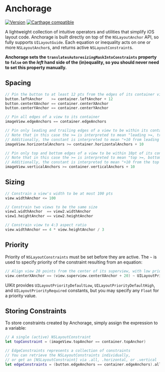 # Anchorage

[![Version](https://img.shields.io/cocoapods/v/Anchorage.svg?style=flat)](http://cocoadocs.org/docsets/Anchorage)
[![Carthage compatible](https://img.shields.io/badge/Carthage-compatible-4BC51D.svg?style=flat)](https://github.com/Carthage/Carthage)


A lightweight collection of intuitive operators and utilities that simplify iOS layout code. Anchorage is built directly on top of the `NSLayoutAnchor` API, so fully supports `UILayoutGuide`.
Each equation or inequality acts on one or more `NSLayoutAnchor`s, and returns active `NSLayoutConstraint`s.

**Anchorage sets the `translatesAutoresizingMaskIntoConstraints` property to `false` on the *left* hand side of the (in)equality, so you should never need to set this property manually.**

## Spacing

```swift
// Pin the button to at least 12 pts from the edges of its container view, and center it
button.leftAnchor    >= container.leftAnchor + 12
button.centerXAnchor == container.centerXAnchor
button.centerYAnchor == container.centerYAnchor
```

```swift
// Pin all edges of a view to its container
imageView.edgeAnchors == container.edgeAnchors
```

```swift
// Pin only leading and trailing edges of a view to be within its container
// Note that in this case the >= is interpreted to mean "leading >=, trailing <="
// Additionally, the constant is interpreted to mean "+10 from leading and -10 from trailing"
imageView.horizontalAnchors >= container.horizontalAnchors + 10
```

```swift
// Pin only top and bottom edges of a view to be within 10pt of its container
// Note that in this case the >= is interpreted to mean "top >=, bottom <="
// Additionally, the constant is interpreted to mean "+10 from the top and -10 from the bottom"
imageView.verticalAnchors >= container.verticalAnchors + 10
```

## Sizing

```swift
// Constrain a view's width to be at most 100 pts
view.widthAnchor <= 100

// Constrain two views to be the same size
view1.widthAnchor  == view2.widthAnchor
view1.heightAnchor == view2.heightAnchor

// Constrain view to 4:3 aspect ratio
view.widthAnchor == 4 * view.heightAnchor / 3
```

## Priority

Priority of `NSLayoutConstraints` must be set before they are active.
The `~` is used to specify priority of the constraint resulting from an equation:

```swift
// Align view 20 points from the center of its superview, with low priority
view.centerXAnchor == (view.superview.centerXAnchor + 20) ~ UILayoutPriorityDefaultLow
```

UIKit provides `UILayoutPriorityDefaultLow`, `UILayoutPriorityDefaultHigh`, and `UILayoutPriorityRequired` constants,
but you may specify any `Float` for a priority value.

## Storing Constraints

To store constraints created by Anchorage, simply assign the expression to a variable:

```swift
// A single (active) NSLayoutConstraint
let topConstraint = (imageView.topAnchor == container.topAnchor)

// EdgeConstraints represents a collection of constraints
// You can retrieve the NSLayoutConstraints individually,
// or get an [NSLayoutConstraint] via .all, .horizontal, or .vertical
let edgeConstraints = (button.edgeAnchors == container.edgeAnchors).all
```
